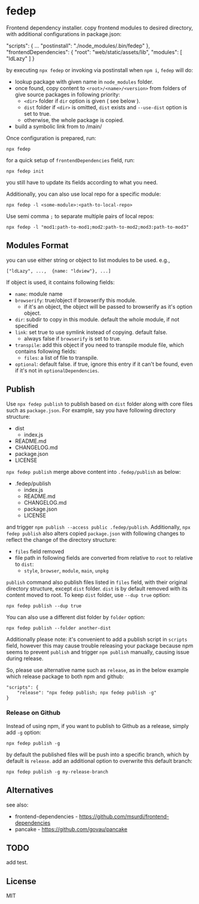 # fedep

Frontend dependency installer. copy frontend modules to desired directory, with additional configurations in package.json:

  "scripts": {
    ...
    "postinstall": "./node_modules/.bin/fedep"
  },
  "frontendDependencies": {
    "root": "web/static/assets/lib",
    "modules": [ "ldLazy" ]
  }


by executing `npx fedep` or invoking via postinstall when `npm i`, `fedep` will do:

  - lookup package with given name in `node_modules` folder.
  - once found, copy content to `<root>/<name>/<version>` from folders of give source packages in following priority:
    - `<dir>` folder if `dir` option is given ( see below ).
    - `dist` folder if `<dir>` is omitted, `dist` exists and `--use-dist` option is set to true.
    - otherwise, the whole package is copied.
  - build a symbolic link from <version> to /main/


Once configuration is prepared, run:

    npx fedep


for a quick setup of `frontendDependencies` field, run:

    npx fedep init

you still have to update its fields according to what you need.


Additionally, you can also use local repo for a specific module:

    npx fedep -l <some-module>:<path-to-local-repo>

Use semi comma `;` to separate multiple pairs of local repos:

    npx fedep -l "mod1:path-to-mod1;mod2:path-to-mod2;mod3:path-to-mod3"


## Modules Format

you can use either string or object to list modules to be used. e.g.,

    ["ldLazy", ...,  {name: "ldview"}, ...]


If object is used, it contains following fields:

 - `name`: module name
 - `browserify`: true/object if browserify this module.
   - if it's an object, the object will be passed to browserify as it's option object.
 - `dir`: subdir to copy in this module. default the whole module, if not specified
 - `link`: set true to use symlink instead of copying. default false.
   - always false if `browserify` is set to true.
 - `transpile`: add this object if you need to transpile module file, which contains following fields:
   - `files`: a list of file to transpile.
 - `optional`: default false. if true, ignore this entry if it can't be found, even if it's not in `optionalDependencies`.


## Publish

Use `npx fedep publish` to publish based on `dist` folder along with core files such as `package.json`. For example, say you have following directory structure:

 - dist
   - index.js
 - README.md
 - CHANGELOG.md
 - package.json
 - LICENSE

`npx fedep publish` merge above content into `.fedep/publish` as below:

 - .fedep/publish
   - index.js
   - README.md
   - CHANGELOG.md
   - package.json
   - LICENSE

and trigger `npm publish --access public .fedep/publish`. Additionally, `npx fedep publish` also alters copied `package.json` with following changes to reflect the change of the directory structure:

 - `files` field removed
 - file path in following fields are converted from relative to `root` to relative to `dist`:
   - `style`, `browser`, `module`, `main`, `unpkg`

`publish` command also publish files listed in `files` field, with their original directory structure, except `dist` folder. `dist` is by default removed with its content moved to root. To keep `dist` folder, use `--dup true` option:

    npx fedep publish --dup true

You can also use a different dist folder by `folder` option:

    npx fedep publish --folder another-dist

Additionally please note: it's convenient to add a publish script in `scripts` field, however this may cause trouble releasing your package because npm seems to prevent `publish` and trigger `npm publish` manually, causing issue during release.

So, please use alternative name such as `release`, as in the below example which release package to both npm and github:

    "scripts": {
        "release": "npx fedep publish; npx fedep publish -g"
    }
 

### Release on Github

Instead of using npm, if you want to publish to Github as a release, simply add `-g` option:

    npx fedep publish -g

by default the published files will be push into a specific branch, which by default is `release`. add an additional option to overwrite this default branch:

    npx fedep publish -g my-release-branch


## Alternatives

see also: 
 - frontend-dependencies - https://github.com/msurdi/frontend-dependencies
 - pancake - https://github.com/govau/pancake


## TODO

add test.


## License

MIT
